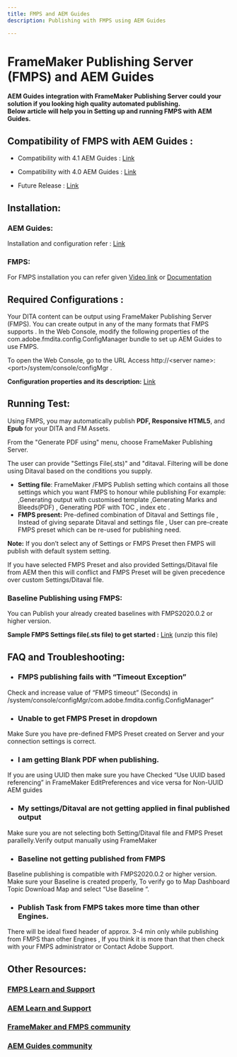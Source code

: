 ```yaml
---
title: FMPS and AEM Guides 
description: Publishing with FMPS using AEM Guides

---
```



# FrameMaker Publishing Server (FMPS) and AEM Guides

**AEM Guides integration with FrameMaker Publishing Server could your solution if you looking high quality automated publishing.  
Below article will help you in Setting up and running FMPS with AEM Guides.**

## Compatibility of FMPS with AEM Guides :

 -  Compatibility with 4.1 AEM Guides : [Link](https://experienceleague.adobe.com/docs/experience-manager-guides-learn/tutorials/release-info/release-notes/on-prem-release-notes/release-notes-4.1.html?lang=en/#compatibility-matrix) 
   
-   Compatibility with 4.0 AEM Guides : [Link](https://helpx.adobe.com/xml-documentation-for-experience-manager/release-note/release-notes-xml-documentation-solution-4-0.html/#Compatibility%20matrix)

-   Future Release : [Link](https://experienceleague.adobe.com/docs/experience-manager-guides-learn/tutorials/release-info/latest-release-info.html?lang=en)

## Installation:

### AEM Guides:

Installation and configuration refer : [Link](https://helpx.adobe.com/content/dam/help/en/xml-documentation-solution/4-1-2/Adobe-Experience-Manager-Guides_Installation-Configuration-Guide_EN.pdf)

### FMPS:

For FMPS installation you can refer given [Video link](https://www.youtube.com/watch?v=2deelyM5VA8&t) or [Documentation](https://help.adobe.com/en_US/framemaker/server/index.html#t=fmps-user-guide%2Finstall_config_fmps.html%23install_config_fmps&rhtocid=_2)

## Required Configurations :

Your DITA content can be output using FrameMaker Publishing Server (FMPS). You can create output in any of the many formats that FMPS supports .
 In the Web Console, modify the following properties of the com.adobe.fmdita.config.ConfigManager bundle to set up AEM Guides to use FMPS.

To open the Web Console, go to the URL Access http://\<server name\>:\<port\>/system/console/configMgr .

**Configuration properties and its description:** [Link](https://helpx.adobe.com/content/dam/help/en/xml-documentation-solution/4-1-2/Adobe-Experience-Manager-Guides_Installation-Configuration-Guide_EN.pdf#page=89)

## Running Test:

Using FMPS, you may automatically publish **PDF, Responsive HTML5**, and **Epub** for your DITA and FM Assets.

From the "Generate PDF using" menu, choose FrameMaker Publishing Server.

The user can provide "Settings File(.sts)" and "ditaval. Filtering will be done using Ditaval based on the conditions you supply.

-   **Setting file**: FrameMaker /FMPS Publish setting which contains all those settings which you want FMPS to honour while publishing For example: ,Generating output with customised template ,Generating Marks and Bleeds(PDF) , Generating PDF with TOC , index etc .
-   **FMPS present:** Pre-defined combination of Ditaval and Settings file , Instead of giving separate Ditaval and settings file , User can pre-create FMPS preset which can be re-used for publishing need.

**Note:**  If you don’t select any of Settings or FMPS Preset then FMPS will publish with default system setting.

If you have selected FMPS Preset and also provided Settings/Ditaval file from AEM then this will conflict and FMPS Preset will be given precedence over custom Settings/Ditaval file.

### Baseline Publishing using FMPS:

You can Publish your already created baselines with FMPS2020.0.2 or higher version.

**Sample FMPS Settings file(.sts file) to get started :** [Link](https://acrobat.adobe.com/link/track?uri=urn:aaid:scds:US:ef750752-7a7e-4e51-923e-6b7d9861ed54) (unzip this file)

## FAQ and Troubleshooting:

- ### FMPS publishing fails with “Timeout Exception”

 Check and increase value of “FMPS timeout” (Seconds) in
       /system/console/configMgr/com.adobe.fmdita.config.ConfigManager”

- ### Unable to get FMPS Preset in dropdown

Make Sure you have pre-defined FMPS Preset created on Server and your connection settings is correct.

- ### I am getting Blank PDF when publishing.

If you are using UUID then make sure you have Checked “Use UUID based referencing” in FrameMaker EditPreferences and vice versa for Non-UUID AEM guides

- ### My settings/Ditaval are not getting applied in final published output

Make sure you are not selecting both Setting/Ditaval file and FMPS Preset parallelly.Verify output manually using FrameMaker

- ### Baseline not getting published from FMPS

Baseline publishing is compatible with FMPS2020.0.2 or higher version.  
Make sure your Baseline is created properly, To verify go to Map Dashboard Topic Download Map and select “Use Baseline “.

- ### Publish Task from FMPS takes more time than other Engines.

There will be ideal fixed header of approx. 3-4 min only while publishing from FMPS than other Engines , If you think it is more than that then check with your FMPS administrator or Contact Adobe Support.

## Other Resources:

### [FMPS Learn and Support](https://helpx.adobe.com/support/framemaker-publishing-server.html)

### [AEM Learn and Support](https://helpx.adobe.com/in/support/xml-documentation-for-experience-manager.html)

### [FrameMaker and FMPS community](https://community.adobe.com/t5/framemaker/ct-p/ct-framemaker?page=1&sort=latest_replies&lang=all&tabid=all)

### [AEM Guides community](https://experienceleaguecommunities.adobe.com/t5/experience-manager-guides/ct-p/aem-xml-documentation)
